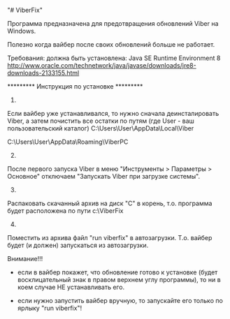 "# ViberFix" 

Программа предназначена для предотвращения обновлений Viber на Windows.

Полезно когда вайбер после своих обновлений больше не работает.

Требования: 
должна быть установлена: Java SE Runtime Environment 8
http://www.oracle.com/technetwork/java/javase/downloads/jre8-downloads-2133155.html


********* Инструкция по установке *********

1) 
Если вайбер уже устанавливался, то нужно сначала деинсталировать Viber, а затем почистить все остатки по путям 
(где User - ваш пользовательский каталог) 
C:\Users\User\AppData\Local\Viber

C:\Users\User\AppData\Roaming\ViberPC

2) 
После первого запуска Viber в меню "Инструменты > Параметры > Основное" отключаем "Запускать Viber при загрузке системы".

3)
Распаковать скачанный архив на диск "С" в корень, т.о. программа будет расположена по пути 
с:\ViberFix

4) 
Поместить из архива файл "run viberfix" в автозагрузки. Т.о. вайбер будет (и должен) запускаться из автозагрузки. 

Внимание!!!

- если в вайбер покажет, что обновление готово к установке (будет восклицательный знак в правом верхнем углу программы), то ни в коем случае НЕ устанавливать его. 

- если нужно запустить вайбер вручную, то запускайте его только по ярлыку "run viberfix"!

